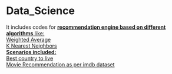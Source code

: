# Data_Science
It includes codes for **<u>recommendation engine based on different algorithms** like:<br/>
Weighted Average<br/>
K Nearest Neighbors<br/>
**<u>Scenarios included:</u>** <br/>
Best country to live<br/>
Movie Recommendation as per imdb dataset<br/>
